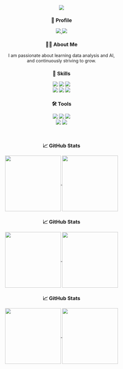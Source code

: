 <div align="center">
  <img src="https://capsule-render.vercel.app/api?type=waving&color=gradient&height=200&text=Jiyeon's%20GitHub&fontSize=50&fontColor=ffffff" />
</div>


<h3 align="center">🔗 Profile</h3>
<div align="center">
  <a href="https://github.com/jiyeon22">
    <img src="https://img.shields.io/badge/GitHub-181717?style=for-the-badge&logo=github&logoColor=white" />
  </a>
  <a href="https://velog.io/@ynii" target="_blank">
    <img src="https://img.shields.io/badge/Velog-20C997?style=for-the-badge&logo=velog&logoColor=white" />
  </a>
</div>

<div align="center">
<h3>👩‍💻 About Me</h3>
<p>
I am passionate about learning data analysis and AI,<br>
and continuously striving to grow.
</p>
</div>

<div align="center">
<h3>🚀 Skills</h3>
  
<p>
  <img src="https://img.shields.io/badge/Python-3776AB?style=for-the-badge&logo=python&logoColor=white" />
  <img src="https://img.shields.io/badge/SQL-4479A1?style=for-the-badge&logo=mysql&logoColor=white" />
  <img src="https://img.shields.io/badge/Pandas-150458?style=for-the-badge&logo=pandas&logoColor=white" />
  <br>
  <img src="https://img.shields.io/badge/NumPy-013243?style=for-the-badge&logo=numpy&logoColor=white" />
  <img src="https://img.shields.io/badge/Seaborn-76B7B2?style=for-the-badge&logo=seaborn&logoColor=white" />
  <img src="https://img.shields.io/badge/Scikit--learn-F7931E?style=for-the-badge&logo=scikitlearn&logoColor=white" />
</p>

</div>




<div align="center">

<h3>🛠️ Tools</h3>

<p>
  <img src="https://img.shields.io/badge/VSCode-007ACC?style=for-the-badge&logo=visualstudiocode&logoColor=white" />
  <img src="https://img.shields.io/badge/Jupyter-F37626?style=for-the-badge&logo=jupyter&logoColor=white" />
  <img src="https://img.shields.io/badge/MySQL-4479A1?style=for-the-badge&logo=mysql&logoColor=white" />
  <br>
  <img src="https://img.shields.io/badge/Git-F05032?style=for-the-badge&logo=git&logoColor=white" />
  <img src="https://img.shields.io/badge/GitHub-181717?style=for-the-badge&logo=github&logoColor=white" />
</p>

</div>

<br>

<div align="center">

<h3>📈 GitHub Stats</h3>

<a href="https://github.com/jiyeon22">
  <img align="center" style="height:180px" 
    src="https://github-readme-stats.vercel.app/api?username=jiyeon22&show_icons=true&include_all_commits=true&hide_border=true&bg_color=30,cabbe9,e3d4b9,ffffff&title_color=5D3FD3&text_color=000000" />
</a>

<a href="https://github.com/jiyeon22">
  <img align="center" style="height:180px" 
    src="https://github-readme-stats.vercel.app/api/top-langs/?username=jiyeon22&layout=compact&hide_border=true&bg_color=30,cabbe9,e3d4b9,ffffff&title_color=5D3FD3&text_color=000000" />
</a>

</div>
<div align="center">

<h3>📈 GitHub Stats</h3>

<a href="https://github.com/jiyeon22">
  <img align="center" style="height:180px" 
    src="https://github-readme-stats.vercel.app/api?username=jiyeon22&show_icons=true&include_all_commits=true&hide_border=true&bg_color=30,ff9a9e,fad0c4,a1c4fd&title_color=ff6ec4&text_color=000000" />
</a>

<a href="https://github.com/jiyeon22">
  <img align="center" style="height:180px" 
    src="https://github-readme-stats.vercel.app/api/top-langs/?username=jiyeon22&layout=compact&hide_border=true&bg_color=30,ff9a9e,fad0c4,a1c4fd&title_color=ff6ec4&text_color=000000" />
</a>

</div>
<div align="center">

<h3>📈 GitHub Stats</h3>

<a href="https://github.com/jiyeon22">
  <img align="center" style="height:180px" 
    src="https://github-readme-stats.vercel.app/api?username=jiyeon22&show_icons=true&include_all_commits=true&hide_border=true&bg_color=30,a1ffce,faffd1,ffffff&title_color=00bcd4&text_color=000000" />
</a>

<a href="https://github.com/jiyeon22">
  <img align="center" style="height:180px" 
    src="https://github-readme-stats.vercel.app/api/top-langs/?username=jiyeon22&layout=compact&hide_border=true&bg_color=30,a1ffce,faffd1,ffffff&title_color=00bcd4&text_color=000000" />
</a>

</div>




<!--

**jiyeon22/jiyeon22** is a ✨ _special_ ✨ repository because its `README.md` (this file) appears on your GitHub profile.

Here are some ideas to get you started:

- 🔭 I’m currently working on ...
- 🌱 I’m currently learning ...
- 👯 I’m looking to collaborate on ...
- 🤔 I’m looking for help with ...
- 💬 Ask me about ...
- 📫 How to reach me: ...
- 😄 Pronouns: ...
- ⚡ Fun fact: ...
-->
